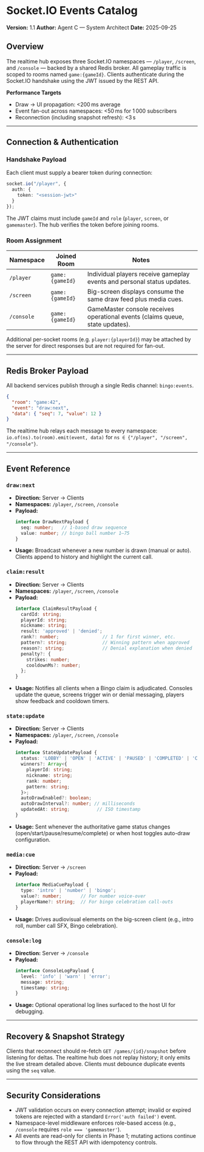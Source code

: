 # Socket.IO Events Catalog

**Version:** 1.1
**Author:** Agent C — System Architect
**Date:** 2025-09-25

## Overview

The realtime hub exposes three Socket.IO namespaces — `/player`, `/screen`, and `/console` — backed by a shared Redis broker. All gameplay traffic is scoped to rooms named `game:{gameId}`. Clients authenticate during the Socket.IO handshake using the JWT issued by the REST API.

**Performance Targets**
- Draw → UI propagation: <200 ms average
- Event fan-out across namespaces: <50 ms for 1 000 subscribers
- Reconnection (including snapshot refresh): <3 s

---

## Connection & Authentication

### Handshake Payload

Each client must supply a bearer token during connection:

```ts
socket.io("/player", {
  auth: {
    token: "<session-jwt>"
  }
});
```

The JWT claims must include `gameId` and `role` (`player`, `screen`, or `gamemaster`). The hub verifies the token before joining rooms.

### Room Assignment

| Namespace | Joined Room | Notes |
|-----------|-------------|-------|
| `/player` | `game:{gameId}` | Individual players receive gameplay events and personal status updates. |
| `/screen` | `game:{gameId}` | Big-screen displays consume the same draw feed plus media cues. |
| `/console` | `game:{gameId}` | GameMaster console receives operational events (claims queue, state updates). |

Additional per-socket rooms (e.g. `player:{playerId}`) may be attached by the server for direct responses but are not required for fan-out.

---

## Redis Broker Payload

All backend services publish through a single Redis channel: `bingo:events`.

```json
{
  "room": "game:42",
  "event": "draw:next",
  "data": { "seq": 7, "value": 12 }
}
```

The realtime hub relays each message to every namespace: `io.of(ns).to(room).emit(event, data)` for `ns ∈ {"/player", "/screen", "/console"}`.

---

## Event Reference

### `draw:next`
- **Direction:** Server → Clients
- **Namespaces:** `/player`, `/screen`, `/console`
- **Payload:**
  ```ts
  interface DrawNextPayload {
    seq: number;   // 1-based draw sequence
    value: number; // bingo ball number 1–75
  }
  ```
- **Usage:** Broadcast whenever a new number is drawn (manual or auto). Clients append to history and highlight the current call.

### `claim:result`
- **Direction:** Server → Clients
- **Namespaces:** `/player`, `/screen`, `/console`
- **Payload:**
  ```ts
  interface ClaimResultPayload {
    cardId: string;
    playerId: string;
    nickname: string;
    result: 'approved' | 'denied';
    rank?: number;                // 1 for first winner, etc.
    pattern?: string;             // Winning pattern when approved
    reason?: string;              // Denial explanation when denied
    penalty?: {
      strikes: number;
      cooldownMs?: number;
    };
  }
  ```
- **Usage:** Notifies all clients when a Bingo claim is adjudicated. Consoles update the queue, screens trigger win or denial messaging, players show feedback and cooldown timers.

### `state:update`
- **Direction:** Server → Clients
- **Namespaces:** `/player`, `/screen`, `/console`
- **Payload:**
  ```ts
  interface StateUpdatePayload {
    status: 'LOBBY' | 'OPEN' | 'ACTIVE' | 'PAUSED' | 'COMPLETED' | 'CANCELLED';
    winners?: Array<{
      playerId: string;
      nickname: string;
      rank: number;
      pattern: string;
    }>;
    autoDrawEnabled?: boolean;
    autoDrawInterval?: number; // milliseconds
    updatedAt: string;          // ISO timestamp
  }
  ```
- **Usage:** Sent whenever the authoritative game status changes (open/start/pause/resume/complete) or when host toggles auto-draw configuration.

### `media:cue`
- **Direction:** Server → `/screen`
- **Payload:**
  ```ts
  interface MediaCuePayload {
    type: 'intro' | 'number' | 'bingo';
    value?: number;       // For number voice-over
    playerName?: string;  // For bingo celebration call-outs
  }
  ```
- **Usage:** Drives audiovisual elements on the big-screen client (e.g., intro roll, number call SFX, Bingo celebration).

### `console:log`
- **Direction:** Server → `/console`
- **Payload:**
  ```ts
  interface ConsoleLogPayload {
    level: 'info' | 'warn' | 'error';
    message: string;
    timestamp: string;
  }
  ```
- **Usage:** Optional operational log lines surfaced to the host UI for debugging.

---

## Recovery & Snapshot Strategy

Clients that reconnect should re-fetch `GET /games/{id}/snapshot` before listening for deltas. The realtime hub does not replay history; it only emits the live stream detailed above. Clients must debounce duplicate events using the `seq` value.

---

## Security Considerations

- JWT validation occurs on every connection attempt; invalid or expired tokens are rejected with a standard `Error('auth failed')` event.
- Namespace-level middleware enforces role-based access (e.g., `/console` requires `role === 'gamemaster'`).
- All events are read-only for clients in Phase 1; mutating actions continue to flow through the REST API with idempotency controls.
